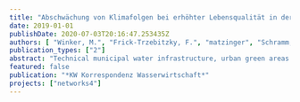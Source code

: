 ```yaml
---
title: "Abschwächung von Klimafolgen bei erhöhter Lebensqualität in der Stadt – das Potenzial von gekoppelten blau-grün-grauen Infrastrukturen"
date: 2019-01-01
publishDate: 2020-07-03T20:16:47.253435Z
authors: [ "Winker, M.", "Frick-Trzebitzky, F.", "matzinger", "Schramm, E.", "Stieß, I." ]
publication_types: ["2"]
abstract: "Technical municipal water infrastructure, urban green areas and urban water bodies can be brought together in an optimized manner to deliver sustainable management of rainwater and domestic wastewater. Moreover, this approach allows urban areas to be designed in a way that leverages ecosystem services that reduce thermal load and thus contributes to a better quality of life despite climate change. To this end, suitable moduls from green and blue infrastructure have been rated in terms of their potential and explained using examples. By defly coupling these elements, their respective strengths can be pooled to unlock synergies. Integrated planning processes that may adopt different approaches help to weaken the impacts of climate change and allow the development of the different infrastructures to be more closely interlinked."
featured: false
publication: "*KW Korrespondenz Wasserwirtschaft*"
projects: ["networks4"]
---
```


